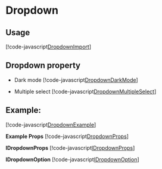 # Dropdown

## Usage

[!code-javascript[DropdownImport](../../src/Dependencies/Dropdown/examples/CustomDropdownExample.tsx?name=DropdownImport)]

## Dropdown property

- Dark mode
  [!code-javascript[DropdownDarkMode](../../src/Dependencies/Dropdown/examples/CustomDropdownExample.tsx?name=DropdownDarkMode)]

- Multiple select
  [!code-javascript[DropdownMultipleSelect](../../src/Dependencies/Dropdown/examples/CustomDropdownExample.tsx?name=DropdownMultipleSelect)]

## Example:

[!code-javascript[DropdownExample](../../src/Dependencies/Dropdown/examples/CustomDropdownExample.tsx?name=DropdownExample)]

**Example Props**
[!code-javascript[DropdownProps](../../src/Dependencies/Dropdown/CustomDropdownStyle.ts?name=DropdownProps)]

**IDropdownProps**
[!code-javascript[IDropdownProps](../../src/Dependencies/Dropdown/Dropdown.types.d.ts?name=IDropdownProps)]

**IDropdownOption**
[!code-javascript[IDropdownOption](../../src/Dependencies/@uifabric/utilities/selectableOption/SelectableOption.types.d.ts?name=IDropdownOption)]
